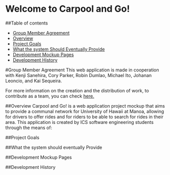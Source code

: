 # Welcome to Carpool and Go!

##Table of contents
* [Group Member Agreement](#group-member-agreement)
* [Overview](#overview)
* [Project Goals](#project-goals)
* [What the system Should Eventually Provide](#what-the-system-should-eventually-provide)
* [Development Mockup Pages](#development-mockup-pages)
* [Development History](#development-history)

#Group Member Agreement
This web application is made in cooperation with Kenji Sanehira, Cory Parker, Robin Dumlao, Michael Ito, Johanan Leoncio, and Kai Sequeira.

For more information on the creation and the distribution of work, to contribute as a team, you can check [here.](https://docs.google.com/document/d/1YAd3LihnKsh5QRUVU11w1N1Rn5ffM7UGuOMRcv6_smM/edit?usp=sharing)

##Overview
Carpool and Go! is a web application project mockup that aims to provide a communal network for University of Hawaii at Manoa, allowing for drivers to offer rides and for riders to be able to search for rides in their area. This application is created by ICS software engineering students through the means of:

##Project Goals

##What the system should eventually Provide

##Development Mockup Pages

##Development History
